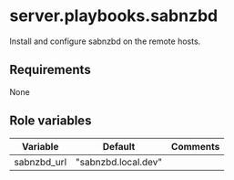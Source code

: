 # server.playbooks.sabnzbd
Install and configure sabnzbd on the remote hosts.

## Requirements
None

## Role variables
| Variable          | Default             | Comments |
|-------------------|---------------------|----------|
| sabnzbd_url       | "sabnzbd.local.dev" |          |
